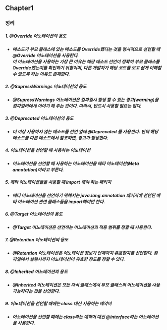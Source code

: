 

## Chapter1
  
### 정리
##### 1. @Override 어노테이션의 용도
  - ***메소드가 부모 클래스에 있는 메소드를 Override했다는 것을 명시적으로 선언할 때 @Override 어노테이션을 사용한다.   
  이 어노테이션을 사용하는 가장 큰 이유는 해당 메소드 선언이 정확히 부모 클래스를 Override했는지를 확인하기 위함이며, 다른 개발자가 해당 코드를 보고 쉽게 이해할 수 있도록 하는 이유도 존재한다.***

##### 2. @SupressWarnings 어노테이션의 용도
  - ***@SupressWarnings 어노테이션은 컴파일시 발생 할 수 있는 경고(warning)을 컴파일러에게 이야기 해 주는 것이다. 따라서, 반드시 사용할 필요는 없다.***

##### 3. @Deprecated 어노테이션의 용도
  - ***더 이상 사용하지 않는 메소드를 선언 앞에 @Deprecated 를 사용한다. 만약 해당 메소드를 다른 메소드에서 참조하면, 경고가 발생한다.***

##### 4. 어노테이션을 선언할 때 사용하는 어노테이션
  - ***어노테이션을 선언할 때 사용하는 어노테이션을 메타 어노테이션(Meta annotation)이라고 부른다.***
    
##### 5. 메타 어노테이션들을 사용할 때 import 해야 하는 패키지
  - ***메타 어노테이션을 선언하기 위해서는 java.lang.annotation 패키지에 선언된 메타 어노테이션 관련 클래스들을 import해야만 한다.***
    
##### 6. @Target 어노테이션의 용도
  -  ***@Target 어노테이션은 선언하는 어노테이션의 적용 범위를 정할 때 사용한다.***

##### 7.  @Retention 어노테이션의 용도
  -  ***@Retention 어노테이션은 어노테이션 정보가 언제까지 유효한지를 선언한다. 컴파일에서 실행시까지 어노테이션이 유효한 정도를 정할 수 있다.***

##### 8. @Inherited 어노테이션의 용도
  -  ***@Inherited 어노테이션은 모든 자식 클래스에서 부모 클래스의 어노테이션을 사용 가능하다는 것을 선언한다.***

##### 9. 어노테이션을 선언할 때에는 class 대신 사용하는 예약어
  -  ***어노테이션을 선언할 때에는 class라는 예약어 대신 @interface라는 어노테이션을 사용한다.***
  


